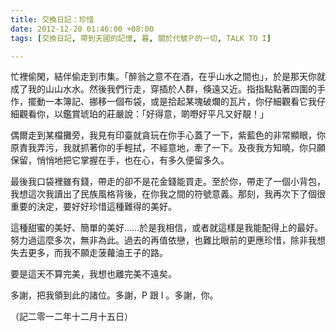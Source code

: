 ```yaml
---
title: 交換日記：珍惜
date: 2012-12-20 01:46:00 +08:00
tags: [交換日記, 帶到天國的記憶, 暮, 關於代號Ｐ的一切, TALK TO I]

---
```


  
  
  
忙裡偷閑，結伴偷走到市集。「醉翁之意不在酒，在乎山水之間也」，於是那天你就成了我的山山水水。然後我們行走，穿插於人群，倏遠又近。指指點點著四圍的手作，擺動一本簿記、挪移一個布袋，或是拾起某塊破爛的瓦片，你仔細觀看它我仔細觀看你，以鑑賞琥珀的莊嚴說：「好得意，啲嘢好平凡又好靚！」  
  
偶爾走到某檔攤旁，我見有印臺就貪玩在你手心蓋了一下，紫藍色的非常顯眼，你原責我弄污，我就抓著你的手輕拭，不經意地，牽了一下。及夜我方知曉，你只願保留，悄悄地把它掌握在手，也在心，有多久便留多久。  
  
最後我口袋裡雖有錢，帶走的卻不是花金錢能買走。至於你，帶走了一個小背包，我想這次我讀出了民族風格背後，在你我之間的符號意義。那刻，我再次下了個很重要的決定，要好好珍惜這種難得的美好。  
  
這種甜蜜的美好、簡單的美好……於是我相信，或者就這樣是我能配得上的最好。努力過這麼多次，無非為此。過去的再值依戀，也難比眼前的更應珍惜，除非我想失去更多，而我不願走菠蘿油王子的路。  
  
要是這天不算完美，我想也離完美不遠矣。  
  
  
多謝，把我領到此的諸位。多謝，P 跟 I 。多謝，你。   
  
  
（記二零一二年十二月十五日）  
  
  
